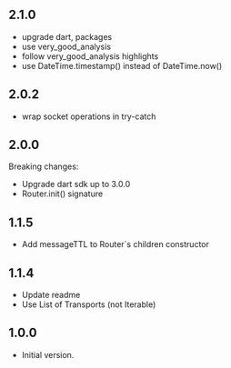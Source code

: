 ## 2.1.0

  - upgrade dart, packages
  - use very_good_analysis
  - follow very_good_analysis highlights
  - use DateTime.timestamp() instead of DateTime.now()

## 2.0.2

  - wrap socket operations in try-catch

## 2.0.0
Breaking changes:
  - Upgrade dart sdk up to 3.0.0
  - Router.init() signature

## 1.1.5

- Add messageTTL to Router`s children constructor

## 1.1.4

- Update readme
- Use List of Transports (not Iterable)

## 1.0.0

- Initial version.
